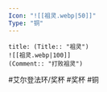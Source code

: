 ```yaml
---
Icon: "![[祖灵.webp|50]]"
Type: "铜"
---
```

```ad-common-bronze-trophy
title: (Title:: "祖灵")
![[祖灵.webp|100]]
(Comment:: "打败祖灵")
```

#艾尔登法环/奖杯 #奖杯 #铜